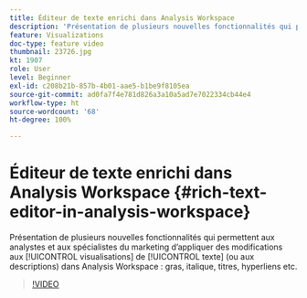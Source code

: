 ```yaml
---
title: Éditeur de texte enrichi dans Analysis Workspace
description: 'Présentation de plusieurs nouvelles fonctionnalités qui permettent aux analystes et aux spécialistes du marketing d’appliquer des modifications aux visualisations de texte (ou aux descriptions) dans Analysis Workspace : gras, italique, titres, hyperliens, etc.'
feature: Visualizations
doc-type: feature video
thumbnail: 23726.jpg
kt: 1907
role: User
level: Beginner
exl-id: c208b21b-857b-4b01-aae5-b1be9f8105ea
source-git-commit: ad0fa7f4e781d826a3a10a5ad7e7022334cb44e4
workflow-type: ht
source-wordcount: '68'
ht-degree: 100%

---
```


# Éditeur de texte enrichi dans Analysis Workspace {#rich-text-editor-in-analysis-workspace}

Présentation de plusieurs nouvelles fonctionnalités qui permettent aux analystes et aux spécialistes du marketing d’appliquer des modifications aux [!UICONTROL visualisations] de [!UICONTROL texte] (ou aux descriptions) dans Analysis Workspace : gras, italique, titres, hyperliens etc.

>[!VIDEO](https://video.tv.adobe.com/v/23726/?quality=12)

